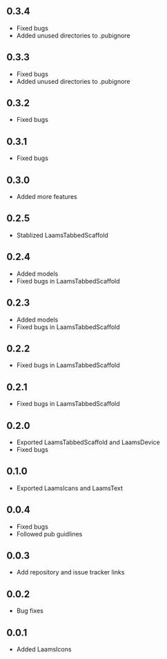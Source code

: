 ## 0.3.4
- Fixed bugs
- Added unused directories to .pubignore
## 0.3.3
- Fixed bugs
- Added unused directories to .pubignore
## 0.3.2
- Fixed bugs
## 0.3.1
- Fixed bugs
## 0.3.0
- Added more features
## 0.2.5
- Stablized LaamsTabbedScaffold
## 0.2.4
- Added models
- Fixed bugs in LaamsTabbedScaffold
## 0.2.3
- Added models
- Fixed bugs in LaamsTabbedScaffold
## 0.2.2
- Fixed bugs in LaamsTabbedScaffold
## 0.2.1
- Fixed bugs in LaamsTabbedScaffold
## 0.2.0
- Exported LaamsTabbedScaffold and LaamsDevice
- Fixed bugs
## 0.1.0
- Exported LaamsIcans and LaamsText
## 0.0.4
- Fixed bugs
- Followed pub guidlines
## 0.0.3
- Add repository and issue tracker links
## 0.0.2
- Bug fixes
## 0.0.1
- Added LaamsIcons